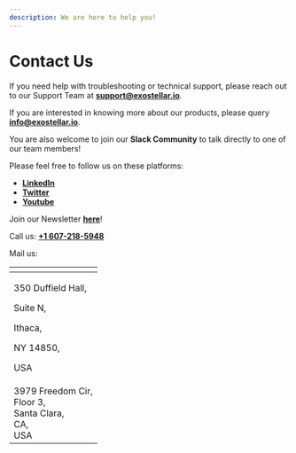 ```yaml
---
description: We are here to help you!
---
```


# Contact Us

If you need help with troubleshooting or technical support, please reach out to our Support Team at [**support@exostellar.io**](mailto:support@exostellar.io).

If you are interested in knowing more about our products, please query [**info@exostellar.io**](mailto:info@exostellar.io).

You are also welcome to join our **Slack Community** to talk directly to one of our team members!



Please feel free to follow us on these platforms:

* [**LinkedIn**](https://www.linkedin.com/company/exostellar/)
* [**Twitter**](https://mobile.twitter.com/exostellarcloud)
* [**Youtube**](https://www.youtube.com/@exostellar)

Join our Newsletter [**here**](https://exostellar.io/contact-us/)!



Call us: [**+1 607-218-5948**](tel:607-218-5948)

Mail us:

<table data-card-size="large" data-view="cards"><thead><tr><th></th></tr></thead><tbody><tr><td><p>350 Duffield Hall,</p><p>Suite N,</p><p>Ithaca,</p><p>NY 14850,</p><p>USA</p></td></tr><tr><td>3979 Freedom Cir, <br>Floor 3, <br>Santa Clara, <br>CA, <br>USA</td></tr></tbody></table>
